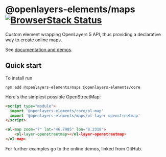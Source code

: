 # @openlayers-elements/maps [![BrowserStack Status](https://www.browserstack.com/automate/badge.svg?badge_key=VVRSS2FhUGpFd3puR1lKRUVSOHpydERCZG1HOFRZbERFU1lqL3RYSk5Vcz0tLXJvQkExaGtETnE0dFpMRE9NclZiZHc9PQ==--72f989607f4bdd18bea52ad8299b21d23534db2d)](https://www.browserstack.com/automate/public-build/VVRSS2FhUGpFd3puR1lKRUVSOHpydERCZG1HOFRZbERFU1lqL3RYSk5Vcz0tLXJvQkExaGtETnE0dFpMRE9NclZiZHc9PQ==--72f989607f4bdd18bea52ad8299b21d23534db2d)

Custom element wrapping OpenLayers 5 API, thus providing a declarative
way to create online maps.

See [documentation and demos](https://openlayers-elements.netlify.com).

## Quick start

To install run

```
npm add @openlayers-elements/maps @openlayers-elements/core
```

Here's the simplest possible OpenStreetMap:

```html
<script type="module">
  import '@openlayers-elements/core/ol-map'
  import '@openlayers-elements/maps/ol-layer-openstreetmap'
</script>

<ol-map zoom="7" lat="46.7985" lon="8.2318">
    <ol-layer-openstreetmap></ol-layer-openstreetmap>
</ol-map>
```

For further examples go to the online demos, linked from GitHub.
